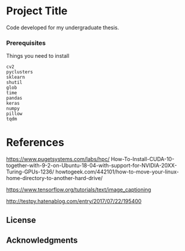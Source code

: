 
# Project Title

Code developed for my undergraduate thesis.

### Prerequisites

Things you need to install

```
cv2
pyclusters
sklearn
shutil
glob
time
pandas
keras
numpy
pillow
tqdm
```


# References
https://www.pugetsystems.com/labs/hpc/
How-To-Install-CUDA-10-together-with-9-2-on-Ubuntu-18-04-with-support-for-NVIDIA-20XX-Turing-GPUs-1236/
howtogeek.com/442101/how-to-move-your-linux-home-directory-to-another-hard-drive/

https://www.tensorflow.org/tutorials/text/image_captioning

http://testpy.hatenablog.com/entry/2017/07/22/195400


## License



## Acknowledgments

